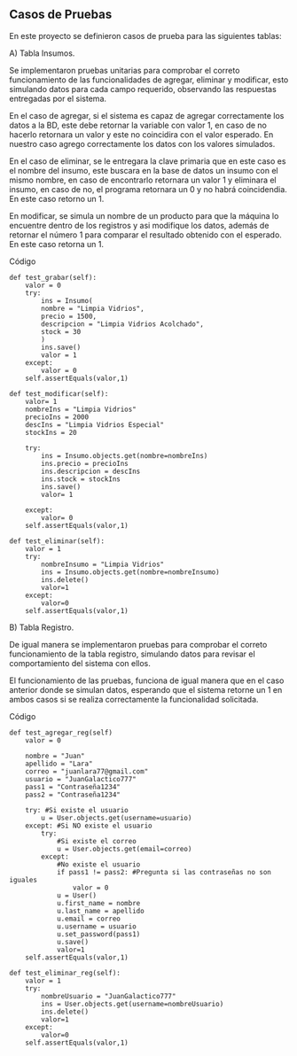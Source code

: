 ## Casos de Pruebas

En este proyecto se definieron casos de prueba para las siguientes tablas:

A) Tabla Insumos.

Se implementaron pruebas unitarias para comprobar el correto funcionamiento de las funcionalidades de agregar, eliminar y modificar, esto simulando datos para
cada campo requerido, observando las respuestas entregadas por el sistema.

  En el caso de agregar, si el sistema es capaz de agregar correctamente los datos a la BD, este debe retornar la variable con valor 1, en caso de no hacerlo retornara un valor    y este no coincidira con el valor esperado. En nuestro caso agrego correctamente los datos con los valores simulados.
  
  En el caso de eliminar, se le entregara la clave primaria que en este caso es el nombre del insumo, este buscara en la base de datos un insumo con el mismo nombre, en caso de    encontrarlo retornara un valor 1 y eliminara el insumo, en caso de no, el programa retornara un 0 y no habrá coincidendia. En este caso retorno un 1.
  
  En modificar, se simula un nombre de un producto para que la máquina lo encuentre dentro de los registros y asi modifique los datos, además de retornar el número 1 para      comparar el resultado obtenido con el esperado. En este caso retorna un 1.

Código 
  
    def test_grabar(self):
        valor = 0
        try:
            ins = Insumo(
            nombre = "Limpia Vidrios",
            precio = 1500,
            descripcion = "Limpia Vidrios Acolchado",
            stock = 30
            )
            ins.save()
            valor = 1
        except:
            valor = 0 
        self.assertEquals(valor,1)

    def test_modificar(self):
        valor= 1
        nombreIns = "Limpia Vidrios"
        precioIns = 2000
        descIns = "Limpia Vidrios Especial"
        stockIns = 20

        try:
            ins = Insumo.objects.get(nombre=nombreIns)
            ins.precio = precioIns
            ins.descripcion = descIns
            ins.stock = stockIns
            ins.save()
            valor= 1

        except:
            valor= 0
        self.assertEquals(valor,1)
        
    def test_eliminar(self):
        valor = 1
        try:
            nombreInsumo = "Limpia Vidrios"
            ins = Insumo.objects.get(nombre=nombreInsumo)
            ins.delete()
            valor=1
        except:
            valor=0       
        self.assertEquals(valor,1)        

B) Tabla Registro.

De igual manera se implementaron pruebas para comprobar el correto funcionamiento de la tabla registro, simulando datos para revisar el comportamiento del sistema con ellos.

El funcionamiento de las pruebas, funciona de igual manera que en el caso anterior donde se simulan datos, esperando que el sistema retorne un 1 en ambos casos si se realiza correctamente la funcionalidad solicitada.

 Código

  
    def test_agregar_reg(self)
        valor = 0

        nombre = "Juan"
        apellido = "Lara"
        correo = "juanlara77@gmail.com"
        usuario = "JuanGalactico777"
        pass1 = "Contraseña1234"
        pass2 = "Contraseña1234"

        try: #Si existe el usuario
            u = User.objects.get(username=usuario)
        except: #Si NO existe el usuario
            try: 
                #Si existe el correo
                u = User.objects.get(email=correo)
            except:
                #No existe el usuario
                if pass1 != pass2: #Pregunta si las contraseñas no son iguales
                    valor = 0
                u = User()
                u.first_name = nombre
                u.last_name = apellido
                u.email = correo
                u.username = usuario
                u.set_password(pass1)
                u.save()
                valor=1
        self.assertEquals(valor,1)

    def test_eliminar_reg(self):
        valor = 1
        try:
            nombreUsuario = "JuanGalactico777"
            ins = User.objects.get(username=nombreUsuario)
            ins.delete()
            valor=1
        except:
            valor=0       
        self.assertEquals(valor,1)

